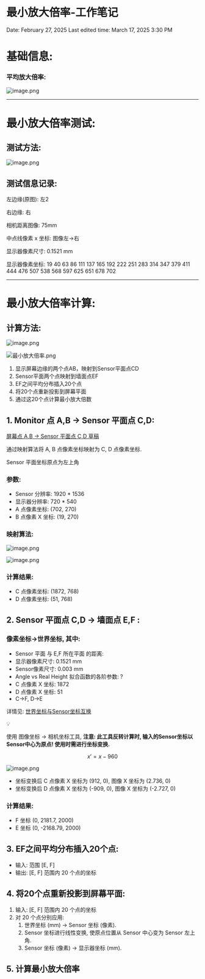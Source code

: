 # 最小放大倍率-工作笔记

Date: February 27, 2025
Last edited time: March 17, 2025 3:30 PM

# 基础信息:

### 平均放大倍率:

![image.png](/images/WorkNotes/image.png)

---

# 最小放大倍率测试:

## 测试方法:

![image.png](/images/WorkNotes/image%201.png)

## 测试信息记录:

左边缘(原图): 左2

右边缘: 右

相机距离图像: 75mm

中点线像素 x 坐标: 图像左→右

显示器像素尺寸: 0.1521 mm

显示器像素坐标:
19 40 63 86 111 137 165 192 222 251 283 314 347 379 411 444 476 507 538 568 597 625 651 678 702

---

# 最小放大倍率计算:

## 计算方法:

![image.png](/images/WorkNotes/image%202.png)

![最小放大倍率.png](/images/WorkNotes/%E6%9C%80%E5%B0%8F%E6%94%BE%E5%A4%A7%E5%80%8D%E7%8E%87.png)

1. 显示屏幕边缘的两个点AB，映射到Sensor平面点CD
2. Sensor平面两个点映射到墙面点EF
3. EF之间平均分布插入20个点
4. 将20个点重新投影到屏幕平面
5. 通过这20个点计算最小放大倍数

## 1. Monitor 点 A,B → Sensor 平面点 C,D:

[屏幕点 A,B → Sensor 平面点 C,D 草稿](https://www.notion.so/A-B-Sensor-C-D-1a79e6730e5f8024bde8f19d7d1dc0ee?pvs=21)

通过映射算法将 A, B 点像素坐标映射为 C, D 点像素坐标.

Sensor 平面坐标原点为左上角

### **参数:**

- Sensor 分辨率: 1920 * 1536
- 显示器分辨率: 720 * 540
- A 点像素坐标: (702, 270)
- B 点像素 X 坐标: (19, 270)

### **映射算法:**

![image.png](/images/WorkNotes/image%203.png)

![image.png](/images/WorkNotes/image%204.png)

### 计算结果:

- C 点像素坐标: (1872, 768)
- D 点像素坐标: (51, 768)

## 2. Sensor 平面点 C,D → 墙面点 E,F :

### 像素坐标→世界坐标, 其中:

- Sensor 平面 与 E,F 所在平面 的距离:
- 显示器像素尺寸: 0.1521 mm
- Sensor像素尺寸: 0.003 mm
- Angle vs Real Height 拟合函数的各阶参数: ?
- C 点像素 X 坐标: 1872
- D 点像素 X 坐标: 51
- C→F, D→E

详情见: [世界坐标与Sensor坐标互换](https://www.notion.so/Sensor-1a79e6730e5f8033afa4dfbe98c4ae14?pvs=21) 

<aside>
💡

使用 图像坐标 → 相机坐标工具, **注意: 此工具反转计算时, 输入的Sensor坐标以Sensor中心为原点! 使用时需进行坐标变换.**

</aside>

$$
x'=x−960
$$

![image.png](/images/WorkNotes/image%205.png)

- 坐标变换后 C 点像素 X 坐标为 (912, 0), 图像 X 坐标为 (2.736, 0)
- 坐标变换后 D 点像素 X 坐标为 (-909, 0), 图像 X 坐标为 (-2.727, 0)

### 计算结果:

- F 坐标 (0, 2181.7, 2000)
- E 坐标 (0, -2168.79, 2000)

## 3. EF之间平均分布插入20个点:

- 输入: 范围 [E, F]
- 输出: [E, F] 范围内 20 个点的坐标

## 4. 将20个点重新投影到屏幕平面:

1. 输入: [E, F] 范围内 20 个点的坐标
2. 对 20 个点分别应用:
    1. 世界坐标 (mm) → Sensor 坐标 (像素).
    2. Sensor 坐标进行线性变换, 使原点位置从 Sensor 中心变为 Sensor 左上角.
    3. Sensor 坐标 (像素) → 显示器坐标 (mm).

## 5. 计算最小放大倍率